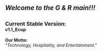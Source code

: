*Welcome to the G & R main!!!*
-
<sup>Current Stable Version:  
<sub>v1.1_Ecup
-
**Our Motto:**  
*"Technology, Hospitality, and Entertainment."*
